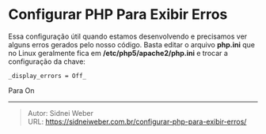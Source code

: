 # Configurar PHP Para Exibir Erros

Essa configuração útil quando estamos desenvolvendo e precisamos ver alguns erros gerados pelo nosso código. Basta editar o arquivo **php.ini** que no Linux geralmente fica em **/etc/php5/apache2/php.ini** e trocar a configuração da chave:

```
_display_errors = Off_
```

Para On

---

> Autor: Sidnei Weber  
> URL: https://sidneiweber.com.br/configurar-php-para-exibir-erros/  

